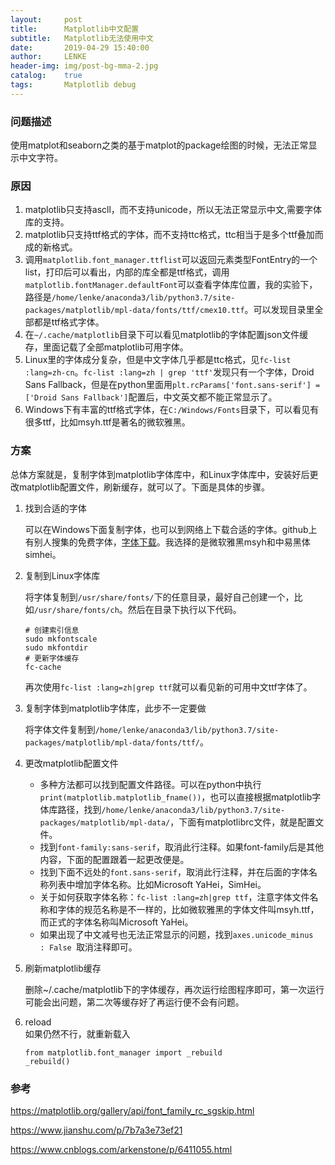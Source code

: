```yaml
---
layout:     post
title:      Matplotlib中文配置
subtitle:   Matplotlib无法使用中文
date:       2019-04-29 15:40:00
author:     LENKE
header-img: img/post-bg-mma-2.jpg
catalog:    true
tags:       Matplotlib debug
---
```


### 问题描述

​	使用matplot和seaborn之类的基于matplot的package绘图的时候，无法正常显示中文字符。

### 原因

1. matplotlib只支持ascll，而不支持unicode，所以无法正常显示中文,需要字体库的支持。
2. matplotlib只支持ttf格式的字体，而不支持ttc格式，ttc相当于是多个ttf叠加而成的新格式。
3. 调用```matplotlib.font_manager.ttflist```可以返回元素类型FontEntry的一个list，打印后可以看出，内部的库全都是ttf格式，调用```matplotlib.fontManager.defaultFont```可以查看字体库位置，我的实验下，路径是```/home/lenke/anaconda3/lib/python3.7/site-packages/matplotlib/mpl-data/fonts/ttf/cmex10.ttf```。可以发现目录里全部都是ttf格式字体。
4. 在```~/.cache/matplotlib```目录下可以看见matplotlib的字体配置json文件缓存，里面记载了全部matplotlib可用字体。
5. Linux里的字体成分复杂，但是中文字体几乎都是ttc格式，见```fc-list :lang=zh-cn```。```fc-list :lang=zh | grep 'ttf'```发现只有一个字体，Droid Sans Fallback，但是在python里面用```plt.rcParams['font.sans-serif'] = ['Droid Sans Fallback']```配置后，中文英文都不能正常显示了。
6. Windows下有丰富的ttf格式字体，在```C:/Windows/Fonts```目录下，可以看见有很多ttf，比如msyh.ttf是著名的微软雅黑。

### 方案

总体方案就是，复制字体到matplotlib字体库中，和Linux字体库中，安装好后更改matplotlib配置文件，刷新缓存，就可以了。下面是具体的步骤。

1. 找到合适的字体

   可以在Windows下面复制字体，也可以到网络上下载合适的字体。github上有别人搜集的免费字体，[字体下载](https://github.com/tracyone/program_font)。我选择的是微软雅黑msyh和中易黑体simhei。

2. 复制到Linux字体库

   将字体复制到```/usr/share/fonts/```下的任意目录，最好自己创建一个，比如```/usr/share/fonts/ch```。然后在目录下执行以下代码。

   ```shell
   # 创建索引信息
   sudo mkfontscale
   sudo mkfontdir
   # 更新字体缓存
   fc-cache
   ```

   再次使用```fc-list :lang=zh|grep ttf```就可以看见新的可用中文ttf字体了。

3. 复制字体到matplotlib字体库，此步不一定要做

   将字体文件复制到```/home/lenke/anaconda3/lib/python3.7/site-packages/matplotlib/mpl-data/fonts/ttf/```。

4. 更改matplotlib配置文件

   * 多种方法都可以找到配置文件路径。可以在python中执行```print(matplotlib.matplotlib_fname())```，也可以直接根据matplotlib字体库路径，找到```/home/lenke/anaconda3/lib/python3.7/site-packages/matplotlib/mpl-data/```，下面有matplotlibrc文件，就是配置文件。
   * 找到```font-family:sans-serif```，取消此行注释。如果font-family后是其他内容，下面的配置跟着一起更改便是。
   * 找到下面不远处的```font.sans-serif```，取消此行注释，并在后面的字体名称列表中增加字体名称。比如Microsoft YaHei，SimHei。
   * 关于如何获取字体名称：```fc-list :lang=zh|grep ttf```，注意字体文件名称和字体的规范名称是不一样的，比如微软雅黑的字体文件叫msyh.ttf，而正式的字体名称叫Microsoft YaHei。
   * 如果出现了中文减号也无法正常显示的问题，找到```axes.unicode_minus  : False ```取消注释即可。

5. 刷新matplotlib缓存

   删除~/.cache/matplotlib下的字体缓存，再次运行绘图程序即可，第一次运行可能会出问题，第二次等缓存好了再运行便不会有问题。

6. reload  
    如果仍然不行，就重新载入
    ```
    from matplotlib.font_manager import _rebuild
    _rebuild()
    ```

### 参考

<https://matplotlib.org/gallery/api/font_family_rc_sgskip.html>

<https://www.jianshu.com/p/7b7a3e73ef21>

<https://www.cnblogs.com/arkenstone/p/6411055.html>